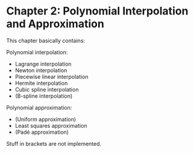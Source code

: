# Chapter 2: Polynomial Interpolation and Approximation

This chapter basically contains:

Polynomial interpolation:
- Lagrange interpolation
- Newton interpolation
- Piecewise linear interpolation
- Hermite interpolation
- Cubic spline interpolation
- (B-spline interpolation)

Polynomial approximation:
- (Uniform approximation)
- Least squares approximation
- (Padé approximation)

Stuff in brackets are not implemented.
